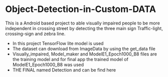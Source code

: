 # Object-Detection-in-Custom-DATA
This is a Android based project to able visually impaired people to be more independent in crossing street by detecting the three main sign Traffic-light, crossing-sign and zebra line. 
- In this project TensorFlow lite model is used
- The dataset can download from ImageData by using the get_data file
- Visually_impaired, Model_maker and ModelE1_Epoch1000_B8 files are the training model and for final app the trained model of ModelE1_Epoch1000_B8 was used
- THE FINAL named Detection and can be find here

